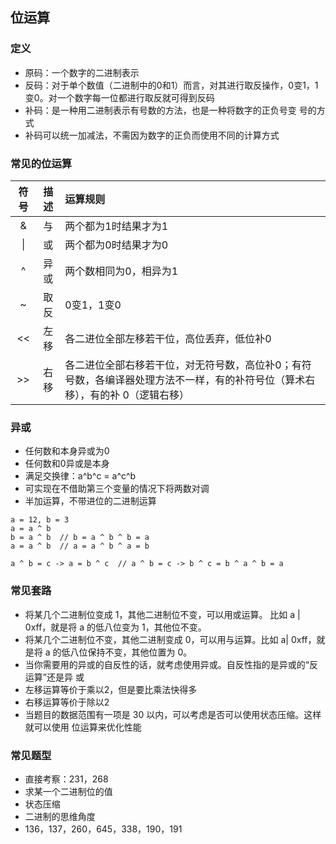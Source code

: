 ## 位运算

### 定义
* 原码：一个数字的二进制表示
* 反码：对于单个数值（二进制中的0和1）而言，对其进行取反操作，0变1，1变0。对一个数字每一位都进行取反就可得到反码
* 补码：是一种用二进制表示有号数的方法，也是一种将数字的正负号变 号的方式
* 补码可以统一加减法，不需因为数字的正负而使用不同的计算方式

### 常见的位运算
| 符号 | 描述 | 运算规则 |
| :-----:| :----: | :---- |
| & | 与 | 两个都为1时结果才为1 |
| &#124; | 或 | 两个都为0时结果才为0 |
| ^ | 异或 | 两个数相同为0，相异为1 |
| ~ | 取反 | 0变1，1变0 |
| &lt;&lt; | 左移 | 各二进位全部左移若干位，高位丢弃，低位补0 |
| &gt;&gt; | 右移 | 各二进位全部右移若干位，对无符号数，高位补0；有符号数，各编译器处理方法不一样，有的补符号位（算术右移），有的补 0（逻辑右移） |

### 异或
* 任何数和本身异或为0
* 任何数和0异或是本身
* 满足交换律：a^b^c = a^c^b
* 可实现在不借助第三个变量的情况下将两数对调
* 半加运算，不带进位的二进制运算
```
a = 12, b = 3
a = a ^ b
b = a ^ b  // b = a ^ b ^ b = a
a = a ^ b  // a = a ^ b ^ a = b

a ^ b = c -> a = b ^ c  // a ^ b = c -> b ^ c = b ^ a ^ b = a
```

### 常见套路
* 将某几个二进制位变成 1，其他二进制位不变，可以用或运算。 比如 a | 0xff，就是将 a 的低八位变为 1，其他位不变。
* 将某几个二进制位不变，其他二进制变成 0，可以用与运算。比如 a| 0xff，就 是将 a 的低八位保持不变，其他位置为 0。
* 当你需要用的异或的自反性的话，就考虑使用异或。自反性指的是异或的“反运算”还是异 或
* 左移运算等价于乘以2，但是要比乘法快得多
* 右移运算等价于除以2
* 当题目的数据范围有一项是 30 以内，可以考虑是否可以使用状态压缩。这样就可以使用 位运算来优化性能

### 常见题型
* 直接考察：231，268
* 求某一个二进制位的值
* 状态压缩
* 二进制的思维角度
* 136，137，260，645，338，190，191
